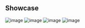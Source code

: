 



## Showcase
![image](https://github.com/user-attachments/assets/93cdc056-ce00-4e6e-adff-f08bdd803ad3)
![image](https://github.com/user-attachments/assets/693bc7d7-f293-486a-b9f7-ecd6a0296fc7)
![image](https://github.com/user-attachments/assets/b51b8904-c68b-4cc0-ba85-df7d04bc5c36)
![image](https://github.com/user-attachments/assets/7eaefff6-bcb9-4712-810e-3e8e66e1c6a2)



